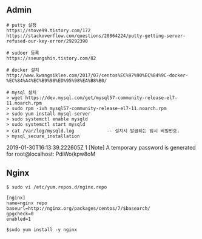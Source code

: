 ## Admin ##

```
# putty 설정
https://stove99.tistory.com/172
https://stackoverflow.com/questions/20864224/putty-getting-server-refused-our-key-error/29292390

# sudoer 등록
https://sseungshin.tistory.com/82

# docker 설치
http://www.kwangsiklee.com/2017/07/centos%EC%97%90%EC%84%9C-docker-%EC%84%A4%EC%B9%98%ED%95%98%EA%B8%B0/

# mysql 설치
> wget https://dev.mysql.com/get/mysql57-community-release-el7-11.noarch.rpm
> sudo rpm -ivh mysql57-community-release-el7-11.noarch.rpm
> sudo yum install mysql-server
> sudo systemctl enable mysqld
> sudo systemctl start mysqld
> cat /var/log/mysqld.log            -- 설치시 발급되는 임시 비밀번호.
> mysql_secure_installation
```


2019-01-30T16:13:39.222605Z 1 [Note] A temporary password is generated for root@localhost: PdiWo(kpw8oM


## Nginx ##

```
$ sudo vi /etc/yum.repos.d/nginx.repo

[nginx]
name=nginx repo
baseurl=http://nginx.org/packages/centos/7/$basearch/
gpgcheck=0
enabled=1

$sudo yum install -y nginx
```
